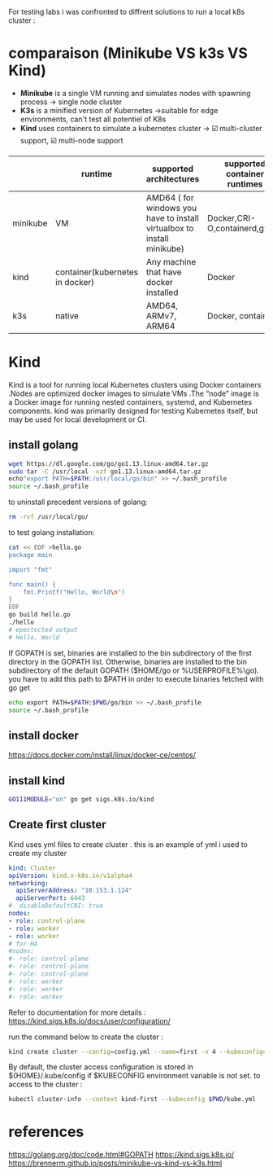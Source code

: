 For testing labs i was confronted to diffrent solutions to run a local k8s cluster :
# comparaison (Minikube VS k3s VS Kind)
- **Minikube** is a single VM running and simulates nodes with spawning process -> single node cluster
- **K3s** is a minified version of Kubernetes ->suitable for edge environments, can't test all potentiel of K8s
- **Kind** uses containers to simulate a kubernetes cluster -> :ballot_box_with_check: multi-cluster support, :ballot_box_with_check: multi-node support


|          | runtime                         | supported architectures                                                 | supported container runtimes   | memory requirements | requires root?                 | multi-cluster support | multi-node support | project page                  | Comment |
|----------|---------------------------------|-------------------------------------------------------------------------|--------------------------------|---------------------|--------------------------------|-----------------------|--------------------|-------------------------------|---------|
| minikube | VM                              | AMD64 ( for windows you have to install virtualbox to install minikube) | Docker,CRI-O,containerd,gvisor | 2GB                 | no                             | yes                   | no                 | https://minikube.sigs.k8s.io/ |         |
| kind     | container(kubernetes in docker) | Any machine that have docker installed                                  | Docker                         | 8GB                 | no                             | **yes**               | **yes**            | https://kind.sigs.k8s.io/     |         |
| k3s      | native                          | AMD64, ARMv7, ARM64                                                     | Docker, containerd             | 512 MB              | yes (rootless is experimental) | no                    | yes                | https://k3s.io/               |         |
# Kind
Kind is a tool for running local Kubernetes clusters using Docker containers .Nodes are optimized docker images to simulate VMs .The “node” image is a Docker image for running nested containers, systemd, and Kubernetes components.
kind was primarily designed for testing Kubernetes itself, but may be used for local development or CI.

## install golang
````sh
wget https://dl.google.com/go/go1.13.linux-amd64.tar.gz
sudo tar -C /usr/local -xzf go1.13.linux-amd64.tar.gz
echo"export PATH=$PATH:/usr/local/go/bin" >> ~/.bash_profile
source ~/.bash_profile
````
to uninstall precedent versions of golang:
````sh
rm -rvf /usr/local/go/
````
to test golang installation:
````sh
cat << EOF >hello.go
package main

import "fmt"

func main() {
    fmt.Printf("Hello, World\n")
}
EOF
go build hello.go
./hello
# epectected output
# Hello, World
````

If GOPATH is set, binaries are installed to the bin subdirectory of the first directory in the GOPATH list. Otherwise, binaries are installed to the bin subdirectory of the default GOPATH ($HOME/go or %USERPROFILE%\go).
you have to add this path to $PATH in order to execute binaries fetched with go get
````sh
echo export PATH=$PATH:$PWD/go/bin >> ~/.bash_profile
source ~/.bash_profile
````
## install docker
https://docs.docker.com/install/linux/docker-ce/centos/
## install kind

````sh
GO111MODULE="on" go get sigs.k8s.io/kind
````
## Create first cluster
Kind uses yml files to create cluster . this is an example of yml i used to create my cluster
````yml
kind: Cluster
apiVersion: kind.x-k8s.io/v1alpha4
networking:
  apiServerAddress: "10.153.1.124"
  apiServerPort: 6443
#  disableDefaultCNI: true
nodes:
- role: control-plane
- role: worker
- role: worker
# for HA
#nodes:
#- role: control-plane
#- role: control-plane
#- role: control-plane
#- role: worker
#- role: worker
#- role: worker
````
Refer to documentation for more details : https://kind.sigs.k8s.io/docs/user/configuration/

run the command below to create the cluster :
````sh
kind create cluster --config=config.yml --name=first -v 4 --kubeconfig=$PWD/kube.yml
````
By default, the cluster access configuration is stored in ${HOME}/.kube/config if $KUBECONFIG environment variable is not set.
to access to the cluster :
````sh
kubectl cluster-info --context kind-first --kubeconfig $PWD/kube.yml
````

# references
https://golang.org/doc/code.html#GOPATH
https://kind.sigs.k8s.io/
https://brennerm.github.io/posts/minikube-vs-kind-vs-k3s.html
